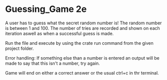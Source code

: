 # Guessing_Game 2e

A user has to guess what the secret random number is!
The random number is between 1 and 100.
The number of tries are recorded and shown on each iteration aswell as when a successful guess is made.

Run the file and execute by using the crate run command from the given project folder.

Error handling:
If something else than a number is entered an output will be made to say that this isn't a number, try again.

Game will end on either a correct answer or the usual ctrl+c in thr terminal.

